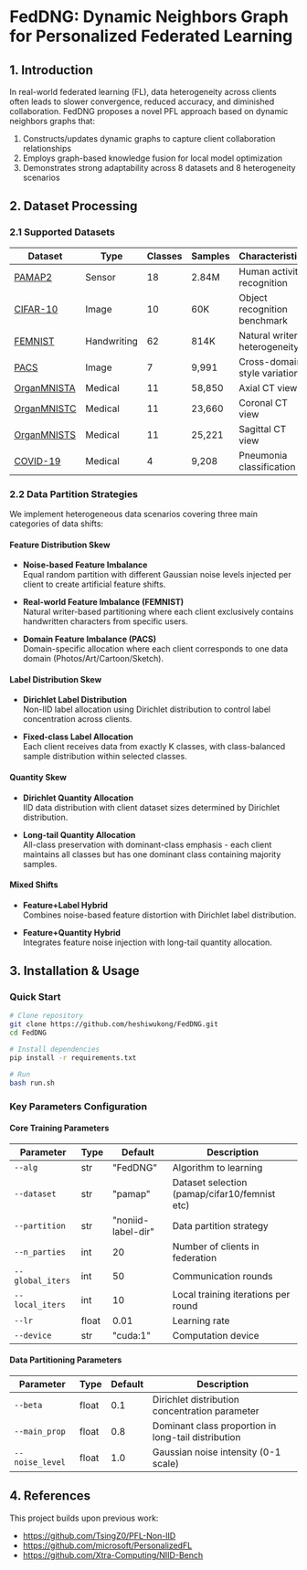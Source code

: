 # FedDNG: Dynamic Neighbors Graph for Personalized Federated Learning

## 1. Introduction
In real-world federated learning (FL), data heterogeneity across clients often leads to slower convergence, reduced accuracy, and diminished collaboration. FedDNG proposes a novel PFL approach based on dynamic neighbors graphs that:
1. Constructs/updates dynamic graphs to capture client collaboration relationships
2. Employs graph-based knowledge fusion for local model optimization
3. Demonstrates strong adaptability across 8 datasets and 8 heterogeneity scenarios

## 2. Dataset Processing
### 2.1 Supported Datasets
| Dataset | Type | Classes | Samples | Characteristics |
|---------|------|---------|---------|------------------|
| [PAMAP2](https://wjdcloud.blob.core.windows.net/dataset/cycfed/pamap.tar.gz) | Sensor | 18 | 2.84M | Human activity recognition |
| [CIFAR-10](https://www.cs.toronto.edu/~kriz/cifar-10-python.tar.gz) | Image | 10 | 60K | Object recognition benchmark |
| [FEMNIST](https://raw.githubusercontent.com/tao-shen/FEMNIST_pytorch/master/femnist.tar.gz) | Handwriting | 62 | 814K | Natural writer heterogeneity |
| [PACS](https://wjdcloud.blob.core.windows.net/dataset/PACS.zip) | Image | 7 | 9,991 | Cross-domain style variations |
| [OrganMNISTA](https://wjdcloud.blob.core.windows.net/dataset/cycfed/medmnistA.tar.gz) | Medical | 11 | 58,850 | Axial CT view |
| [OrganMNISTC](https://wjdcloud.blob.core.windows.net/dataset/cycfed/medmnistC.tar.gz) | Medical | 11 | 23,660 | Coronal CT view |
| [OrganMNISTS](https://wjdcloud.blob.core.windows.net/dataset/cycfed/medmnist.tar.gz) | Medical | 11 | 25,221 | Sagittal CT view |
| [COVID-19](https://wjdcloud.blob.core.windows.net/dataset/cycfed/covid19.tar.gz) | Medical | 4 | 9,208 | Pneumonia classification |

### 2.2 Data Partition Strategies
We implement heterogeneous data scenarios covering three main categories of data shifts:

#### Feature Distribution Skew
- **Noise-based Feature Imbalance**  
  Equal random partition with different Gaussian noise levels injected per client to create artificial feature shifts.

- **Real-world Feature Imbalance (FEMNIST)**  
  Natural writer-based partitioning where each client exclusively contains handwritten characters from specific users.

- **Domain Feature Imbalance (PACS)**  
  Domain-specific allocation where each client corresponds to one data domain (Photos/Art/Cartoon/Sketch).

#### Label Distribution Skew
- **Dirichlet Label Distribution**  
  Non-IID label allocation using Dirichlet distribution to control label concentration across clients.

- **Fixed-class Label Allocation**  
  Each client receives data from exactly K classes, with class-balanced sample distribution within selected classes.

#### Quantity Skew
- **Dirichlet Quantity Allocation**  
  IID data distribution with client dataset sizes determined by Dirichlet distribution.

- **Long-tail Quantity Allocation**  
  All-class preservation with dominant-class emphasis - each client maintains all classes but has one dominant class containing majority samples.

#### Mixed Shifts
- **Feature+Label Hybrid**  
  Combines noise-based feature distortion with Dirichlet label distribution.

- **Feature+Quantity Hybrid**  
  Integrates feature noise injection with long-tail quantity allocation.

## 3. Installation & Usage
### Quick Start
```bash
# Clone repository
git clone https://github.com/heshiwukong/FedDNG.git
cd FedDNG

# Install dependencies
pip install -r requirements.txt

# Run 
bash run.sh
```
### Key Parameters Configuration
#### Core Training Parameters
| Parameter | Type | Default | Description |
|-----------|------|---------|-------------|
| `--alg` | str | "FedDNG" | Algorithm to learning|
| `--dataset` | str | "pamap" | Dataset selection (pamap/cifar10/femnist etc) |
| `--partition` | str | "noniid-label-dir" | Data partition strategy |
| `--n_parties` | int | 20 | Number of clients in federation |
| `--global_iters` | int | 50 | Communication rounds |
| `--local_iters` | int | 10 | Local training iterations per round |
| `--lr` | float | 0.01 | Learning rate |
| `--device` | str | "cuda:1" | Computation device |

#### Data Partitioning Parameters
| Parameter | Type | Default | Description |
|-----------|------|---------|-------------|
| `--beta` | float | 0.1 | Dirichlet distribution concentration parameter |
| `--main_prop` | float | 0.8 | Dominant class proportion in long-tail distribution |
| `--noise_level` | float | 1.0 | Gaussian noise intensity (0-1 scale) |

## 4. References
This project builds upon previous work:
- https://github.com/TsingZ0/PFL-Non-IID
- https://github.com/microsoft/PersonalizedFL
- https://github.com/Xtra-Computing/NIID-Bench
